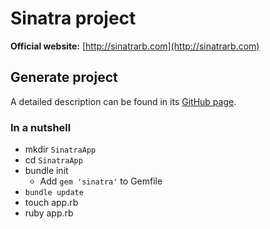 # Sinatra project

__Official website:__ [http://sinatrarb.com](http://sinatrarb.com)

## Generate project
A detailed description can be found in its [GitHub page](https://github.com/sinatra/sinatra).

### In a nutshell
* mkdir `SinatraApp`
* cd `SinatraApp`
* bundle init
    * Add `gem 'sinatra'` to Gemfile
* `bundle update`
* touch app.rb
* ruby app.rb